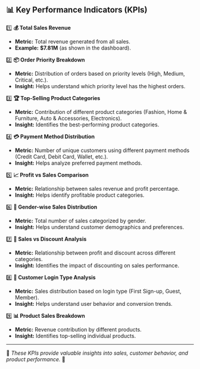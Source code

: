 ## 📊 Key Performance Indicators (KPIs)  

1️⃣ **💰 Total Sales Revenue**  
   - **Metric:** Total revenue generated from all sales.  
   - **Example:** **$7.81M** (as shown in the dashboard).  

2️⃣ **📦 Order Priority Breakdown**  
   - **Metric:** Distribution of orders based on priority levels (High, Medium, Critical, etc.).  
   - **Insight:** Helps understand which priority level has the highest orders.  

3️⃣ **🏆 Top-Selling Product Categories**  
   - **Metric:** Contribution of different product categories (Fashion, Home & Furniture, Auto & Accessories, Electronics).  
   - **Insight:** Identifies the best-performing product categories.  

4️⃣ **💳 Payment Method Distribution**  
   - **Metric:** Number of unique customers using different payment methods (Credit Card, Debit Card, Wallet, etc.).  
   - **Insight:** Helps analyze preferred payment methods.  

5️⃣ **📈 Profit vs Sales Comparison**  
   - **Metric:** Relationship between sales revenue and profit percentage.  
   - **Insight:** Helps identify profitable product categories.  

6️⃣ **🚻 Gender-wise Sales Distribution**  
   - **Metric:** Total number of sales categorized by gender.  
   - **Insight:** Helps understand customer demographics and preferences.  

7️⃣ **🔖 Sales vs Discount Analysis**  
   - **Metric:** Relationship between profit and discount across different categories.  
   - **Insight:** Identifies the impact of discounting on sales performance.  

8️⃣ **👥 Customer Login Type Analysis**  
   - **Metric:** Sales distribution based on login type (First Sign-up, Guest, Member).  
   - **Insight:** Helps understand user behavior and conversion trends.  

9️⃣ **📊 Product Sales Breakdown**  
   - **Metric:** Revenue contribution by different products.  
   - **Insight:** Identifies top-selling individual products.  

---

📌 *These KPIs provide valuable insights into sales, customer behavior, and product performance.* 🚀  
